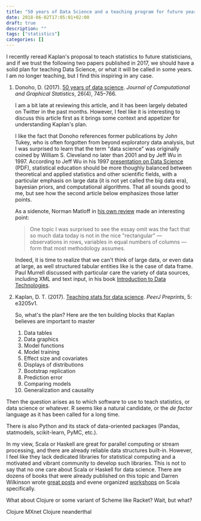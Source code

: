```yaml
---
title: "50 years of Data Science and a teaching program for future years"
date: 2018-06-02T17:05:01+02:00
draft: true
description: ""
tags: ["statistics"]
categories: []
---
```

I recently reread Kaplan's proposal to teach statistics to future statisticians, and if we trust the following two papers published in 2017, we should have a solid plan for teaching Data Science, or what it will be called in some years. I am no longer teaching, but I find this inspiring in any case.

<!--more-->

1. Donoho, D. (2017). [50 years of data science](https://www.tandfonline.com/doi/abs/10.1080/10618600.2017.1384734). *Journal of Computational and Graphical Statistics*, 26(4), 745–766.

    I am a bit late at reviewing this article, and it has been largely debated on Twitter in the past months. However, I feel like it is interesting to discuss this article first as it brings some context and appetizer for understanding Kaplan's plan.

    I like the fact that Donoho references former publications by John Tukey, who is often forgotten from beyond exploratory data analysis, but I was surprised to learn that the term "data science" was originally coined by William S. Cleveland no later than 2001 and by Jeff Wu in 1997. According to Jeff Wu in his 1997 [presentation on Data Science](http://www.isye.gatech.edu/∼jeffwu/Presentations/datascience.pdf) (PDF), statistical education should be more thoughly balanced between theoretical and applied statistics and other scientific fields, with a particular emphasis on large data (it is not yet called the big data era), bayesian priors, and computational algorithms. That all sounds good to me, but see how the second article below emphasizes those latter points.

    As a sidenote, Norman Matloff in [his own review](https://matloff.wordpress.com/2016/01/23/some-comments-on-donahos-50-years-of-data-science/) made an interesting point:

    > One topic I was surprised to see the essay omit was the fact that so much data today is not in the nice "rectangular" — observations in rows, variables in equal numbers of columns — form that most methodology assumes. 

    Indeed, it is time to realize that we can't think of large data, or even data at large, as well structured tabular entities like is the case of data frame. Paul Murrell discussed with particular care the variety of data sources, including XML and text input, in his book [Introduction to Data Technologies](https://www.stat.auckland.ac.nz/~paul/ItDT/).

2. Kaplan, D. T. (2017). [Teaching stats for data science](https://peerj.com/preprints/3205/). *PeerJ Preprints*, 5: e3205v1.

    So, what's the plan? Here are the ten building blocks that Kaplan believes are important to master

    1. Data tables
    2. Data graphics
    3. Model functions
    4. Model training
    5. Effect size and covariates 
    6. Displays of distributions 
    7. Bootstrap replication
    8. Prediction error
    9. Comparing models
   10. Generalization and causality


Then the question arises as to which software to use to teach statistics, or data science or whatever. R seems like a natural candidate, or the *de factor* language as it has been called for a long time.

There is also Python and its stack of data-oriented packages (Pandas, statmodels, scikit-learn, PyMC, etc.). 

In my view, Scala or Haskell are great for parallel computing or stream processing, and there are already reliable data structures built-in. However, I feel like they lack dedicated libraries for statistical computing and a motivated and vibrant community to develop such libraries. This is not to say that no one care about Scala or Haskell for data science. There are dozens of books that were already published on this topic and Darren Wilkinson wrote [great posts](https://darrenjw.wordpress.com) and evene organized [workshops](https://github.com/darrenjw/scala-course) on Scala specifically.

What about Clojure or some variant of Scheme like Racket? Wait, but what?

Clojure MXnet
Clojure neanderthal

